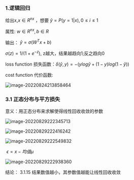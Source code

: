 ### 1.逻辑回归

给出x,$x\in R^{nx}$ ，想要 $\hat{y}=  P(y=1 | x),0\leq i \leq 1$

属性: $w \in R^{nx}, b \in R$

输出： $\hat y = \sigma(W^T x +b)$

$\sigma(z) = {1}/(1+e^{-z})$, z越大，结果越趋向1;反之趋向0

loss function 损失函数：$\delta(\hat{y}, y) = -(ylog\hat y+ (1-y)log(1-\hat y))$

cost function 代价函数: 

![image-20220824213858464](E:\File\TyporaNote\img\DeepL\image-20220824213858464.png)



### 3.1 正态分布与平方损失

意义：用正态分布来求解使得线性回收收敛的参数

![image-20220829222345713](E:\File\TyporaNote\img\DeepL\image-20220829222345713.png)

![image-20220829222416242](E:\File\TyporaNote\img\DeepL\image-20220829222416242.png)



![image-20220829222549832](E:\File\TyporaNote\img\DeepL\image-20220829222549832.png)

​                                                  			   $\epsilon  = x - 均值 \mu$  

![image-20220829222938360](E:\File\TyporaNote\img\DeepL\image-20220829222938360.png)

结论： 3.1.15 结果数值越小，其参数值越能让线性回收收敛
